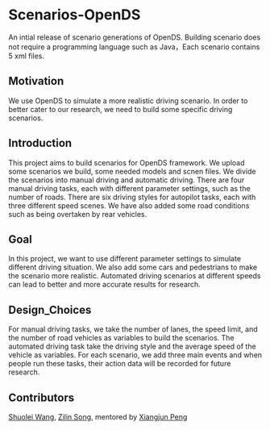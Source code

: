 # Scenarios-OpenDS
An intial release of scenario generations of OpenDS.
Building scenario does not require a programming language such as Java，Each scenario contains 5 xml files.

## Motivation

We use OpenDS to simulate a more realistic driving scenario. In order to better cater to our research, we need to build some specific driving scenarios.

## Introduction

This project aims to build scenarios for OpenDS framework. We upload some scenarios we build, some needed models and scnen files. We divide the scenarios into manual driving and automatic driving. There are four manual driving tasks, each with different parameter settings, such as the number of roads. There are six driving styles for autopilot tasks, each with three different speed scenes. We have also added some road conditions such as being overtaken by rear vehicles. 

## Goal

In this project, we want to use different parameter settings to simulate different driving situation. We also add some cars and pedestrians to make the scenario more realistic. Automated driving scenarios at different speeds can lead to better and more accurate results for research.

## Design_Choices

For manual driving tasks, we take the number of lanes, the speed limit, and the number of road vehicles as variables to build the scenarios. The automated driving task take the driving style and the average speed of the vehicle as variables. For each scenario, we add three main events and when people run these tasks, their action data will be recorded for future research.

## Contributors

[Shuolei Wang](https://github.com/ShuoleiWang), [Zilin Song](https://github.com/ZilinSONG), mentored by [Xiangjun Peng](https://github.com/Shiangjun)
